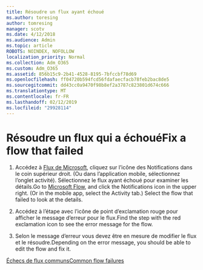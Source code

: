 ```yaml
---
title: Résoudre un flux ayant échoué
ms.author: toresing
author: tomresing
manager: scotv
ms.date: 4/12/2018
ms.audience: Admin
ms.topic: article
ROBOTS: NOINDEX, NOFOLLOW
localization_priority: Normal
ms.collection: Adm_O365
ms.custom: Adm_O365
ms.assetid: 856b15c9-2b41-4528-8195-7bfccbf78d69
ms.openlocfilehash: ff04720b594fcd56fdafaecfacb78feb2bac8de5
ms.sourcegitcommit: dd43cc0a9470f98b8ef2a3787c823801d674c666
ms.translationtype: MT
ms.contentlocale: fr-FR
ms.lasthandoff: 02/12/2019
ms.locfileid: "29928114"
---
```

# <a name="fix-a-flow-that-failed"></a><span data-ttu-id="a3e61-102">Résoudre un flux qui a échoué</span><span class="sxs-lookup"><span data-stu-id="a3e61-102">Fix a flow that failed</span></span>

1. <span data-ttu-id="a3e61-p101">Accédez à [Flux de Microsoft](https://flow.microsoft.com/), cliquez sur l’icône des Notifications dans le coin supérieur droit. (Ou dans l’application mobile, sélectionnez l’onglet activité). Sélectionnez le flux ayant échoué pour examiner les détails.</span><span class="sxs-lookup"><span data-stu-id="a3e61-p101">Go to [Microsoft Flow](https://flow.microsoft.com/), and click the Notifications icon in the upper right. (Or in the mobile app, select the Activity tab.) Select the flow that failed to look at the details.</span></span>
    
2. <span data-ttu-id="a3e61-105">Accédez à l’étape avec l’icône de point d’exclamation rouge pour afficher le message d’erreur pour le flux.</span><span class="sxs-lookup"><span data-stu-id="a3e61-105">Find the step with the red exclamation icon to see the error message for the flow.</span></span>
    
3. <span data-ttu-id="a3e61-106">Selon le message d’erreur vous devez être en mesure de modifier le flux et le résoudre.</span><span class="sxs-lookup"><span data-stu-id="a3e61-106">Depending on the error message, you should be able to edit the flow and fix it.</span></span> 
    
[<span data-ttu-id="a3e61-107">Échecs de flux communs</span><span class="sxs-lookup"><span data-stu-id="a3e61-107">Common flow failures</span></span>](https://go.microsoft.com/fwlink/?linkid=872110)
  

